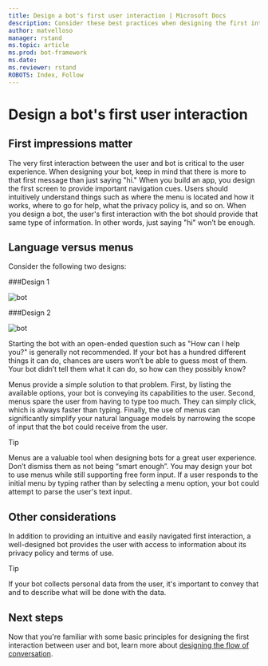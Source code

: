 ```yaml
---
title: Design a bot's first user interaction | Microsoft Docs
description: Consider these best practices when designing the first interaction between user and bot. 
author: matvelloso
manager: rstand
ms.topic: article
ms.prod: bot-framework
ms.date:
ms.reviewer: rstand
ROBOTS: Index, Follow
---
```

# Design a bot's first user interaction

## First impressions matter

The very first interaction between the user and bot is critical to the user experience. 
When designing your bot, keep in mind that there is more to that first message than just saying "hi." 
When you build an app, you design the first screen to provide important navigation cues. 
Users should intuitively understand things such as 
where the menu is located and how it works, where to go for help, what the privacy policy is, and so on.
When you design a bot, the user's first interaction with the bot should provide that same type of information. 
In other words, just saying "hi" won’t be enough.

## Language versus menus 

Consider the following two designs:

###Design 1

![bot](~/media/designing-bots/core/hello1.png)


###Design 2

![bot](~/media/designing-bots/core/hello2.png)

Starting the bot with an open-ended question such as "How can I help you?" is generally not recommended. 
If your bot has a hundred different things it can do, chances are users won’t be able to guess most of them. 
Your bot didn’t tell them what it can do, so how can they possibly know?

Menus provide a simple solution to that problem. 
First, by listing the available options, your bot is conveying its capabilities to the user. 
Second, menus spare the user from having to type too much. They can simply click, which is always faster than typing. 
Finally, the use of menus can significantly simplify your natural language models by narrowing the scope of input that the bot could receive from the user. 

> [!TIP]
> Menus are a valuable tool when designing bots for a great user experience. 
> Don’t dismiss them as not being “smart enough”. 
> You may design your bot to use menus while still supporting free form input. 
> If a user responds to the initial menu by typing rather than by selecting a menu option, your bot could attempt to parse the user's text input. 

## Other considerations

In addition to providing an intuitive and easily navigated first interaction, 
a well-designed bot provides the user with access to information about its privacy policy and terms of use. 

> [!TIP]
> If your bot collects personal data from the user, it's important to convey that and to describe what will be done with the data.

## Next steps

Now that you're familiar with some basic principles for designing the first interaction between user and bot, 
learn more about [designing the flow of conversation](~/bot-design-conversation-flow.md).